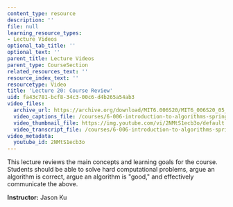 ```yaml
---
content_type: resource
description: ''
file: null
learning_resource_types:
- Lecture Videos
optional_tab_title: ''
optional_text: ''
parent_title: Lecture Videos
parent_type: CourseSection
related_resources_text: ''
resource_index_text: ''
resourcetype: Video
title: 'Lecture 20: Course Review'
uid: fa43c781-bcf8-34c3-00c6-d4b265a54ab3
video_files:
  archive_url: https://archive.org/download/MIT6.006S20/MIT6_006S20_05_05_Lecture_20_300k.mp4
  video_captions_file: /courses/6-006-introduction-to-algorithms-spring-2020/97d3267caa20591081d2aa1690363500_2NMtS1ecb3o.vtt
  video_thumbnail_file: https://img.youtube.com/vi/2NMtS1ecb3o/default.jpg
  video_transcript_file: /courses/6-006-introduction-to-algorithms-spring-2020/44914ea2481a6da890660009e8f752bd_2NMtS1ecb3o.pdf
video_metadata:
  youtube_id: 2NMtS1ecb3o
---
```


This lecture reviews the main concepts and learning goals for the course. Students should be able to solve hard computational problems, argue an algorithm is correct, argue an algorithm is "good," and effectively communicate the above.

**Instructor:** Jason Ku